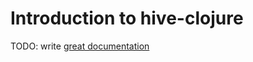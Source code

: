 # Introduction to hive-clojure

TODO: write [great documentation](http://jacobian.org/writing/what-to-write/)
